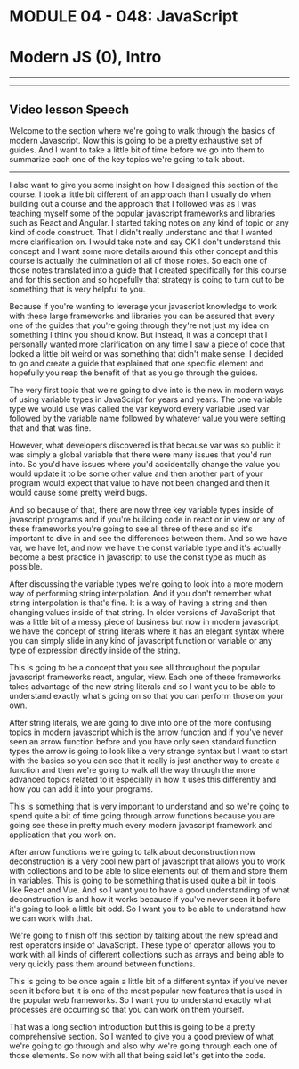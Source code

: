 # MODULE 04 - 048: JavaScript

# Modern JS (0), Intro

---

---

## Video lesson Speech

Welcome to the section where we're going to walk through the basics of 
modern Javascript. Now this is going to be a pretty exhaustive set of 
guides. And I want to take a little bit of time before we go into them 
to summarize each one of the key topics we're going to talk about.

****

I also want to give you some insight on how I 
designed this section of the course. I took a little bit different of an
 approach than I usually do when building out a course and the approach 
that I followed was as I was teaching myself some of the popular 
javascript frameworks and libraries such as React and Angular. I started
 taking notes on any kind of topic or any kind of code construct. That I
 didn't really understand and that I wanted more clarification on. I 
would take note and say OK I don't understand this concept and I want 
some more details around this other concept and this course is actually 
the culmination of all of those notes. So each one of those notes 
translated into a guide that I created specifically for this course and 
for this section and so hopefully that strategy is going to turn out to 
be something that is very helpful to you.

Because if you're wanting to leverage your javascript knowledge to 
work with these large frameworks and libraries you can be assured that 
every one of the guides that you're going through they're not just my 
idea on something I think you should know. But instead, it was a concept
 that I personally wanted more clarification on any time I saw a piece 
of code that looked a little bit weird or was something that didn't make
 sense. I decided to go and create a guide that explained that one 
specific element and hopefully you reap the benefit of that as you go 
through the guides.

The very first topic that we're going to dive into is the new in 
modern ways of using variable types in JavaScript for years and years. 
The one variable type we would use was called the var keyword every 
variable used var followed by the variable name followed by whatever 
value you were setting that and that was fine.

However, what developers discovered is that because var was so public
 it was simply a global variable that there were many issues that you'd 
run into. So you'd have issues where you'd accidentally change the value
 you would update it to be some other value and then another part of 
your program would expect that value to have not been changed and then 
it would cause some pretty weird bugs.

And so because of that, there are now three key variable types inside
 of javascript programs and if you're building code in react or in view 
or any of these frameworks you're going to see all three of these and so
 it's important to dive in and see the differences between them. And so 
we have var, we have let, and now we have the const variable type and 
it's actually become a best practice in javascript to use the const type
 as much as possible.

After discussing the variable types we're going to look into a more 
modern way of performing string interpolation. And if you don't remember
 what string interpolation is that's fine. It is a way of having a 
string and then changing values inside of that string. In older versions
 of JavaScript that was a little bit of a messy piece of business but 
now in modern javascript, we have the concept of string literals where 
it has an elegant syntax where you can simply slide in any kind of 
javascript function or variable or any type of expression directly 
inside of the string.

This is going to be a concept that you see all throughout the popular
 javascript frameworks react, angular, view. Each one of these 
frameworks takes advantage of the new string literals and so I want you 
to be able to understand exactly what's going on so that you can perform
 those on your own.

After string literals, we are going to dive into one of the more 
confusing topics in modern javascript which is the arrow function and if
 you've never seen an arrow function before and you have only seen 
standard function types the arrow is going to look like a very strange 
syntax but I want to start with the basics so you can see that it really
 is just another way to create a function and then we're going to walk 
all the way through the more advanced topics related to it especially in
 how it uses this differently and how you can add it into your programs.

This is something that is very important to understand and so we're 
going to spend quite a bit of time going through arrow functions because
 you are going see these in pretty much every modern javascript 
framework and application that you work on.

After arrow functions we're going to talk about deconstruction now 
deconstruction is a very cool new part of javascript that allows you to 
work with collections and to be able to slice elements out of them and 
store them in variables. This is going to be something that is used 
quite a bit in tools like React and Vue. And so I want you to have a 
good understanding of what deconstruction is and how it works because if
 you've never seen it before it's going to look a little bit odd. So I 
want you to be able to understand how we can work with that.

We're going to finish off this section by talking about the new 
spread and rest operators inside of JavaScript. These type of operator 
allows you to work with all kinds of different collections such as 
arrays and being able to very quickly pass them around between 
functions.

This is going to be once again a little bit of a different syntax if 
you've never seen it before but it is one of the most popular new 
features that is used in the popular web frameworks. So I want you to 
understand exactly what processes are occurring so that you can work on 
them yourself.

That was a long section introduction but this is going to be a pretty
 comprehensive section. So I wanted to give you a good preview of what 
we're going to go through and also why we're going through each one of 
those elements. So now with all that being said let's get into the code.
